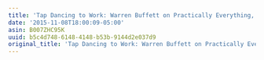 ```yaml
---
title: 'Tap Dancing to Work: Warren Buffett on Practically Everything, 1966-2013'
date: '2015-11-08T18:00:09-05:00'
asin: B007ZHC95K
uuid: b5c4d748-6148-4148-b53b-9144d2e037d9
original_title: 'Tap Dancing to Work: Warren Buffett on Practically Everything, 1966-2013'
---
```


